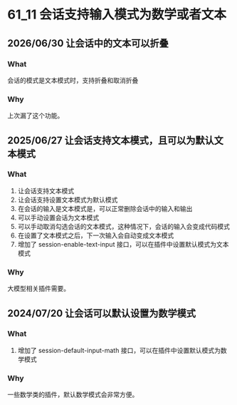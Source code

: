 # 61_11 会话支持输入模式为数学或者文本

## 2026/06/30 让会话中的文本可以折叠
### What
会话的模式是文本模式时，支持折叠和取消折叠

### Why
上次漏了这个功能。


## 2025/06/27 让会话支持文本模式，且可以为默认文本模式
### What
1. 让会话支持文本模式
2. 让会话支持设置文本模式为默认模式
3. 在会话的输入是文本模式是，可以正常删除会话中的输入和输出
4. 可以手动设置会话为文本模式
5. 可以手动取消勾选会话的文本模式，这种情况下，会话的输入会变成代码模式
6. 在设置了文本模式之后，下一次输入会自动变成文本模式
7. 增加了 session-enable-text-input 接口，可以在插件中设置默认模式为文本模式

### Why
大模型相关插件需要。


## 2024/07/20 让会话可以默认设置为数学模式
### What
1. 增加了 session-default-input-math 接口，可以在插件中设置默认模式为数学模式

### Why
一些数学类的插件，默认数学模式会非常方便。
